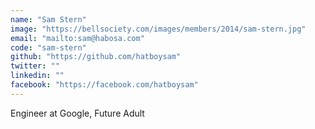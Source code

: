 ```yaml
---
name: "Sam Stern"
image: "https://bellsociety.com/images/members/2014/sam-stern.jpg"
email: "mailto:sam@habosa.com"
code: "sam-stern"
github: "https://github.com/hatboysam"
twitter: ""
linkedin: ""
facebook: "https://facebook.com/hatboysam"
---
```

Engineer at Google, Future Adult
